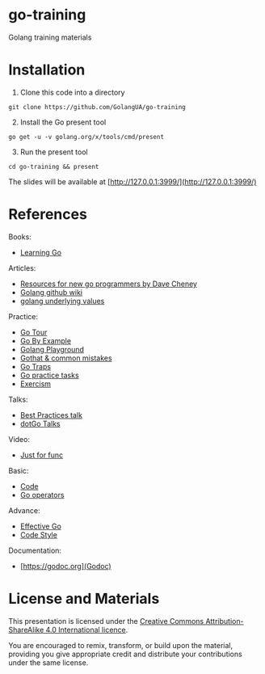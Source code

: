 # go-training
Golang training materials

# Installation

1. Clone this code into a directory
 ```
 git clone https://github.com/GolangUA/go-training
 ```

2. Install the Go present tool
 ```
 go get -u -v golang.org/x/tools/cmd/present
 ```

3. Run the present tool
 ```
 cd go-training && present
 ```

The slides will be available at [http://127.0.0.1:3999/](http://127.0.0.1:3999/)

# References

Books:

- [Learning Go](https://miek.nl/go/)

Articles:

- [Resources for new go programmers by Dave Cheney](https://dave.cheney.net/resources-for-new-go-programmers)
- [Golang github wiki](https://github.com/golang/go/wiki)
- [golang underlying values](http://www.tapirgames.com/blog/golang-underlying-values)

Practice:

- [Go Tour](https://tour.golang.org/welcome/1)
- [Go By Example](https://gobyexample.com)
- [Golang Playground](https://play.golang.org/)
- [Gothat & common mistakes](http://devs.cloudimmunity.com/gotchas-and-common-mistakes-in-go-golang/)
- [Go Traps](https://go-traps.appspot.com)
- [Go practice tasks](https://github.com/plutov/practice-go)
- [Exercism](http://www.exercism.io/)

Talks:

- [Best Practices talk](https://talks.golang.org/2013/bestpractices.slide#1)
- [dotGo Talks](https://www.dotconferences.com/conference/dotgo)

Video:

- [Just for func](https://www.youtube.com/playlist?list=PL64wiCrrxh4Jisi7OcCJIUpguV_f5jGnZ)

Basic:

- [Code](https://golang.org/doc/code.html)
- [Go operators](https://www.tutorialspoint.com/go/go_operators.htm)

Advance:

- [Effective Go](https://golang.org/doc/effective_go.html)
- [Code Style](https://github.com/golang/go/wiki/CodeReviewComments)

Documentation:

- [https://godoc.org](Godoc)

# License and Materials
This presentation is licensed under the [Creative Commons Attribution-ShareAlike 4.0 International licence](https://creativecommons.org/licenses/by-sa/4.0/).

You are encouraged to remix, transform, or build upon the material, providing you give appropriate credit and distribute your contributions under the same license.
